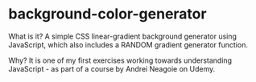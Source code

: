 # background-color-generator

What is it? 
A simple CSS linear-gradient background generator using JavaScript, which also includes a RANDOM gradient generator function. 

Why? 
It is one of my first exercises working towards understanding JavaScript - as part of a course by Andrei Neagoie on Udemy. 

 
